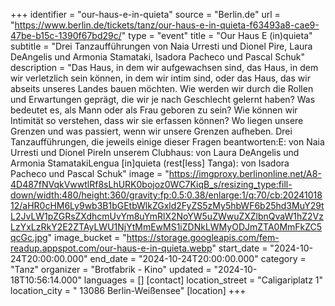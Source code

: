 +++
identifier = "our-haus-e-in-quieta"
source = "Berlin.de"
url = "https://www.berlin.de/tickets/tanz/our-haus-e-in-quieta-f63493a8-cae9-47be-b15c-1390f67bd29c/"
type = "event"
title = "Our Haus E (in)quieta"
subtitle = "Drei Tanzaufführungen von Naia Urresti und Dionel Pire, Laura DeAngelis und Armonia Stamataki, Isadora Pacheco und Pascal Schuk"
description = "Das Haus, in dem wir aufgewachsen sind, das Haus, in dem wir verletzlich sein können, in dem wir intim sind, oder das Haus, das wir abseits unseres Landes bauen möchten. Wie werden wir durch die Rollen und Erwartungen geprägt, die wir je nach Geschlecht gelernt haben? Was bedeutet es, als Mann oder als Frau geboren zu sein? Wie können wir Intimität so verstehen, dass wir sie erfassen können? Wo liegen unsere Grenzen und was passiert, wenn wir unsere Grenzen aufheben. Drei Tanzaufführungen, die jeweils einige dieser Fragen beantworten:E: von Naia Urresti und Dionel PireIn unserem Clubhaus: von Laura DeAngelis und Armonia StamatakiLengua [in]quieta (rest[less] Tanga): von Isadora Pacheco und Pascal Schuk"
image = "https://imgproxy.berlinonline.net/A8-4D487fNVqkVwwtlRf8sLhURK0bojoz0WC7KiqB_s/resizing_type:fill-down/width:480/height:360/gravity:fp:0.5:0.38/enlarge:1/q:70/cb:2024101812/aHR0cHM6Ly9wb3B1bGEtbWlkZGxld2FyZS5zMy5hbWF6b25hd3MuY29tL2JvLW1pZGRsZXdhcmUvYm8uYmRlX2NoYW5uZWwuZXZlbnQvaW1hZ2VzLzYxLzRkY2E2ZTAyLWU1NjYtMmEwMS1iZDNkLWMyODJmZTA0MmFkZC5qcGc.jpg"
image_bucket = "https://storage.googleapis.com/fem-readup.appspot.com/our-haus-e-in-quieta.webp"
start_date = "2024-10-24T20:00:00.000"
end_date = "2024-10-24T20:00:00.000"
category = "Tanz"
organizer = "Brotfabrik - Kino"
updated = "2024-10-18T10:56:14.000"
languages = []
[contact]
location_street = "Caligariplatz 1"
location_city = " 13086 Berlin-Weißensee"
[location]
+++